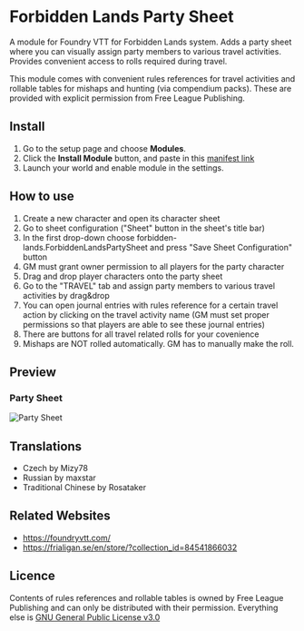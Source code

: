 # Forbidden Lands Party Sheet
A module for Foundry VTT for Forbidden Lands system.
Adds a party sheet where you can visually assign party members to various travel activities. Provides convenient access to rolls required during travel.

This module comes with convenient rules references for travel activities and rollable tables for mishaps and hunting (via compendium packs). These are provided with explicit permission from Free League Publishing.

## Install
1. Go to the setup page and choose **Modules**.
2. Click the **Install Module** button, and paste in this [manifest link](https://raw.githubusercontent.com/maxstar/forbidden-lands-party-sheet/master/module.json)
3. Launch your world and enable module in the settings.

## How to use
1. Create a new character and open its character sheet
2. Go to sheet configuration ("Sheet" button in the sheet's title bar)
3. In the first drop-down choose forbidden-lands.ForbiddenLandsPartySheet and press "Save Sheet Configuration" button
4. GM must grant owner permission to all players for the party character
5. Drag and drop player characters onto the party sheet
6. Go to the "TRAVEL" tab and assign party members to various travel activities by drag&drop
7. You can open journal entries with rules reference for a certain travel action by clicking on the travel activity name (GM must set proper permissions so that players are able to see these journal entries)
8. There are buttons for all travel related rolls for your covenience
9. Mishaps are NOT rolled automatically. GM has to manually make the roll.

## Preview
### Party Sheet
![Party Sheet](https://github.com/maxstar/forbidden-lands-party-sheet/blob/master/assets/example.png?raw=true)

## Translations
- Czech by Mizy78
- Russian by maxstar
- Traditional Chinese by Rosataker

## Related Websites
- https://foundryvtt.com/
- https://frialigan.se/en/store/?collection_id=84541866032

## Licence
Contents of rules references and rollable tables is owned by Free League Publishing and can only be distributed with their permission.
Everything else is [GNU General Public License v3.0](https://choosealicense.com/licenses/gpl-3.0/)
